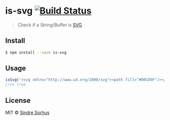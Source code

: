 # is-svg [![Build Status](https://travis-ci.org/sindresorhus/is-svg.svg?branch=master)](https://travis-ci.org/sindresorhus/is-svg)

> Check if a String/Buffer is [SVG](http://en.wikipedia.org/wiki/Scalable_Vector_Graphics)


## Install

```sh
$ npm install --save is-svg
```


## Usage

```js
isSvg('<svg xmlns="http://www.w3.org/2000/svg"><path fill="#00CD9F"/></svg>');
//=> true
```


## License

MIT © [Sindre Sorhus](http://sindresorhus.com)
